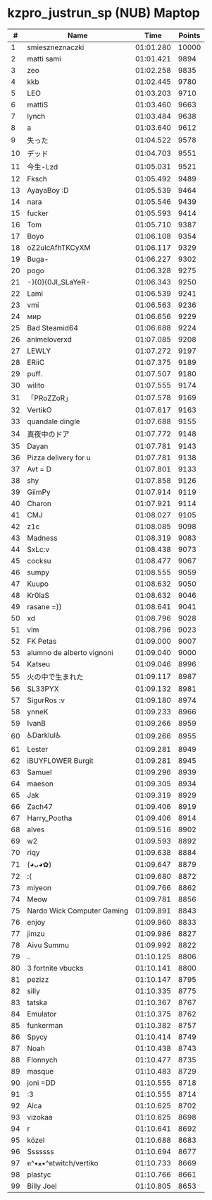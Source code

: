 # kzpro_justrun_sp (NUB) Maptop

|  # | Name | Time | Points |
|-------------- | -------------- | -------------- | -------------- | 
| 1 | smieszneznaczki | 01:01.280 | 10000 | 
| 2 | matti sami | 01:01.421 | 9894 | 
| 3 | zeo | 01:02.258 | 9835 | 
| 4 | kkb | 01:02.445 | 9780 | 
| 5 | LEO | 01:03.203 | 9710 | 
| 6 | mattiS | 01:03.460 | 9663 | 
| 7 | lynch | 01:03.484 | 9638 | 
| 8 | a | 01:03.640 | 9612 | 
| 9 | 失った | 01:04.522 | 9578 | 
| 10 | デッド | 01:04.703 | 9551 | 
| 11 | 今生-Lzd | 01:05.031 | 9521 | 
| 12 | Fksch | 01:05.492 | 9489 | 
| 13 | AyayaBoy :D | 01:05.539 | 9464 | 
| 14 | nara | 01:05.546 | 9439 | 
| 15 | fucker | 01:05.593 | 9414 | 
| 16 | Tom | 01:05.710 | 9387 | 
| 17 | Boyo | 01:06.108 | 9354 | 
| 18 | oZ2ulcAfhTKCyXM | 01:06.117 | 9329 | 
| 19 | Buga- | 01:06.227 | 9302 | 
| 20 | pogo | 01:06.328 | 9275 | 
| 21 | -}{0}{0JI_SLaYeR- | 01:06.343 | 9250 | 
| 22 | Lami | 01:06.539 | 9241 | 
| 23 | vmi | 01:06.563 | 9236 | 
| 24 | мир | 01:06.656 | 9229 | 
| 25 | Bad Steamid64 | 01:06.688 | 9224 | 
| 26 | animeloverxd | 01:07.085 | 9208 | 
| 27 | LEWLY | 01:07.272 | 9197 | 
| 28 | ERiiC | 01:07.375 | 9189 | 
| 29 | puff. | 01:07.507 | 9180 | 
| 30 | wilito | 01:07.555 | 9174 | 
| 31 | 「PRoZZoR」 | 01:07.578 | 9169 | 
| 32 | VertikO | 01:07.617 | 9163 | 
| 33 | quandale dingle | 01:07.688 | 9155 | 
| 34 | 真夜中のドア | 01:07.772 | 9148 | 
| 35 | Dayan | 01:07.781 | 9143 | 
| 36 | Pizza delivery for u | 01:07.781 | 9138 | 
| 37 | Avt = D | 01:07.801 | 9133 | 
| 38 | shy | 01:07.858 | 9126 | 
| 39 | GiimPy | 01:07.914 | 9119 | 
| 40 | Charon | 01:07.921 | 9114 | 
| 41 | CMJ | 01:08.027 | 9105 | 
| 42 | z1c | 01:08.085 | 9098 | 
| 43 | Madness | 01:08.319 | 9083 | 
| 44 | SxLc:v | 01:08.438 | 9073 | 
| 45 | cocksu | 01:08.477 | 9067 | 
| 46 | sumpy | 01:08.555 | 9059 | 
| 47 | Kuupo | 01:08.632 | 9050 | 
| 48 | Kr0laS | 01:08.632 | 9046 | 
| 49 | rasane =)) | 01:08.641 | 9041 | 
| 50 | xd | 01:08.796 | 9028 | 
| 51 | vlm | 01:08.796 | 9023 | 
| 52 | FK Petas | 01:09.000 | 9007 | 
| 53 | alumno de alberto vignoni | 01:09.040 | 9000 | 
| 54 | Katseu | 01:09.046 | 8996 | 
| 55 | 火の中で生まれた | 01:09.117 | 8987 | 
| 56 | SL33PYX | 01:09.132 | 8981 | 
| 57 | SigurRos :v | 01:09.180 | 8974 | 
| 58 | ynneK | 01:09.233 | 8966 | 
| 59 | IvanB | 01:09.266 | 8959 | 
| 60 | ♿Darklul♿ | 01:09.266 | 8955 | 
| 61 | Lester | 01:09.281 | 8949 | 
| 62 | iBUYFL0WER Burgit | 01:09.281 | 8945 | 
| 63 | Samuel | 01:09.296 | 8939 | 
| 64 | maeson | 01:09.305 | 8934 | 
| 65 | Jak | 01:09.319 | 8929 | 
| 66 | Zach47 | 01:09.406 | 8919 | 
| 67 | Harry_Pootha | 01:09.406 | 8914 | 
| 68 | alves | 01:09.516 | 8902 | 
| 69 | w2 | 01:09.593 | 8892 | 
| 70 | riqy | 01:09.638 | 8884 | 
| 71 | (◕ᴗ◕✿) | 01:09.647 | 8879 | 
| 72 | :( | 01:09.680 | 8872 | 
| 73 | miyeon | 01:09.766 | 8862 | 
| 74 | Meow | 01:09.781 | 8856 | 
| 75 | Nardo Wick Computer Gaming | 01:09.891 | 8843 | 
| 76 | enjoy | 01:09.960 | 8833 | 
| 77 | jimzu | 01:09.986 | 8827 | 
| 78 | Aivu Summu | 01:09.992 | 8822 | 
| 79 | .. | 01:10.125 | 8806 | 
| 80 | 3 fortnite vbucks | 01:10.141 | 8800 | 
| 81 | pezizz | 01:10.147 | 8795 | 
| 82 | silly | 01:10.335 | 8775 | 
| 83 | tatska | 01:10.367 | 8767 | 
| 84 | Emulator | 01:10.375 | 8762 | 
| 85 | funkerman | 01:10.382 | 8757 | 
| 86 | Spycy | 01:10.414 | 8749 | 
| 87 | Noah | 01:10.438 | 8743 | 
| 88 | Flonnych | 01:10.477 | 8735 | 
| 89 | masque | 01:10.483 | 8729 | 
| 90 | joni =DD | 01:10.555 | 8718 | 
| 91 | :3 | 01:10.555 | 8714 | 
| 92 | Alca | 01:10.625 | 8702 | 
| 93 | vizokaa | 01:10.625 | 8698 | 
| 94 | r | 01:10.641 | 8692 | 
| 95 | közel | 01:10.688 | 8683 | 
| 96 | Sssssss | 01:10.694 | 8677 | 
| 97 | ฅ^•ﻌ•^ฅtwitch/vertiko | 01:10.733 | 8669 | 
| 98 | plastyc | 01:10.766 | 8661 | 
| 99 | Billy Joel | 01:10.805 | 8653 | 


